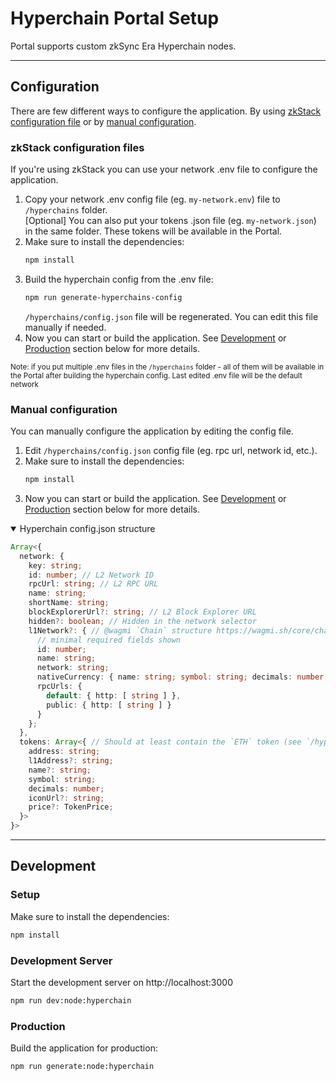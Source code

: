 # Hyperchain Portal Setup

Portal supports custom zkSync Era Hyperchain nodes.

---

## Configuration

There are few different ways to configure the application. By using [zkStack configuration file](#zkstack-configuration-files) or by [manual configuration](#manual-configuration).

### zkStack configuration files

If you're using zkStack you can use your network .env file to configure the application.

1. Copy your network .env config file (eg. `my-network.env`) file to `/hyperchains` folder.
<br />[Optional] You can also put your tokens .json file (eg. `my-network.json`) in the same folder. These tokens will be available in the Portal.
2. Make sure to install the dependencies:
    ```bash
    npm install
    ```
3. Build the hyperchain config from the .env file:
    ```bash
    npm run generate-hyperchains-config
    ```
    `/hyperchains/config.json` file will be regenerated. You can edit this file manually if needed.
4. Now you can start or build the application. See [Development](#development-server) or [Production](#production) section below for more details.

<small>Note: if you put multiple .env files in the `/hyperchains` folder - all of them will be available in the Portal after building the hyperchain config. Last edited .env file will be the default network</small>

### Manual configuration

You can manually configure the application by editing the config file.

1. Edit `/hyperchains/config.json` config file (eg. rpc url, network id, etc.).
2. Make sure to install the dependencies:
    ```bash
    npm install
    ```
4. Now you can start or build the application. See [Development](#development-server) or [Production](#production) section below for more details.

<details open>
<summary>Hyperchain config.json structure</summary>

```ts
Array<{
  network: {
    key: string;
    id: number; // L2 Network ID
    rpcUrl: string; // L2 RPC URL
    name: string;
    shortName: string;
    blockExplorerUrl?: string; // L2 Block Explorer URL
    hidden?: boolean; // Hidden in the network selector
    l1Network?: { // @wagmi `Chain` structure https://wagmi.sh/core/chains#build-your-own
      // minimal required fields shown
      id: number;
      name: string;
      network: string;
      nativeCurrency: { name: string; symbol: string; decimals: number };
      rpcUrls: {
        default: { http: [ string ] },
        public: { http: [ string ] }
      }
    };
  },
  tokens: Array<{ // Should at least contain the `ETH` token (see `/hyperchains/config.json` for example)
    address: string;
    l1Address?: string;
    name?: string;
    symbol: string;
    decimals: number;
    iconUrl?: string;
    price?: TokenPrice;
  }>
}>
```
</details>

---

## Development
### Setup

Make sure to install the dependencies:

```bash
npm install
```

### Development Server

Start the development server on http://localhost:3000

```bash
npm run dev:node:hyperchain
```

### Production

Build the application for production:

```bash
npm run generate:node:hyperchain
```